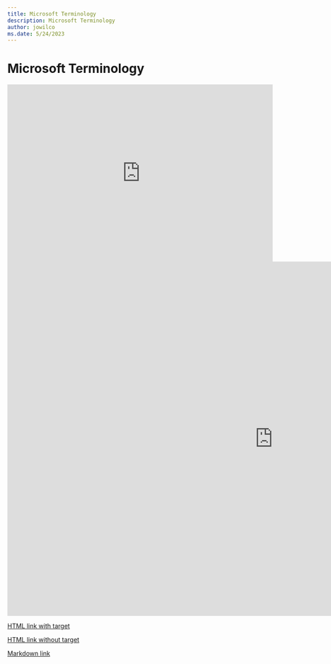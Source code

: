 ```yaml
---
title: Microsoft Terminology
description: Microsoft Terminology
author: jowilco
ms.date: 5/24/2023
---
```


# Microsoft Terminology

<iframe title="Terminology search" width="600" height="400" src="https://msit.powerbi.com/view?r=eyJrIjoiOGZmMDJiOTEtYTVmZC00NWZiLTlkYTYtM2ExZDE0ZWRkZWVlIiwidCI6IjcyZjk4OGJmLTg2ZjEtNDFhZi05MWFiLTJkN2NkMDExZGI0NyIsImMiOjV9" frameborder="0" allowFullScreen="true"></iframe>

<iframe title="Terminology search" width="1200" height="800" src="https://msit.powerbi.com/view?r=eyJrIjoiOGZmMDJiOTEtYTVmZC00NWZiLTlkYTYtM2ExZDE0ZWRkZWVlIiwidCI6IjcyZjk4OGJmLTg2ZjEtNDFhZi05MWFiLTJkN2NkMDExZGI0NyIsImMiOjV9" frameborder="0" allowFullScreen="true"></iframe>

<a href="https://msit.powerbi.com/view?r=eyJrIjoiOGZmMDJiOTEtYTVmZC00NWZiLTlkYTYtM2ExZDE0ZWRkZWVlIiwidCI6IjcyZjk4OGJmLTg2ZjEtNDFhZi05MWFiLTJkN2NkMDExZGI0NyIsImMiOjV9" target="_blank">HTML link with target</a>

<a href="https://msit.powerbi.com/view?r=eyJrIjoiOGZmMDJiOTEtYTVmZC00NWZiLTlkYTYtM2ExZDE0ZWRkZWVlIiwidCI6IjcyZjk4OGJmLTg2ZjEtNDFhZi05MWFiLTJkN2NkMDExZGI0NyIsImMiOjV9">HTML link without target</a>

[Markdown link](https://msit.powerbi.com/view?r=eyJrIjoiOGZmMDJiOTEtYTVmZC00NWZiLTlkYTYtM2ExZDE0ZWRkZWVlIiwidCI6IjcyZjk4OGJmLTg2ZjEtNDFhZi05MWFiLTJkN2NkMDExZGI0NyIsImMiOjV9)